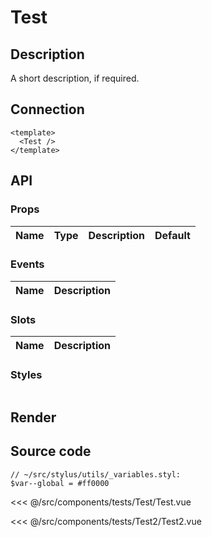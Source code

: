# Test

## Description

A short description, if required.

## Connection

```vue
<template>
  <Test />
</template>
```

## API

### Props
| **Name** | **Type** | **Description** | **Default** |
| :------- | :------- | :-------------- | ----------: |

### Events
| **Name** | **Description** |
| :------- | :-------------- |

### Slots
| **Name** | **Description** |
| :------- | :-------------- |

### Styles
```stylus
```

## Render

<Test />

## Source code

```stylus
// ~/src/stylus/utils/_variables.styl:
$var--global = #ff0000
```

<<< @/src/components/tests/Test/Test.vue

<<< @/src/components/tests/Test2/Test2.vue
